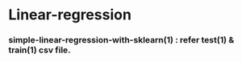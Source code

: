 # Linear-regression 



### simple-linear-regression-with-sklearn(1) : refer test(1) & train(1) csv file.
